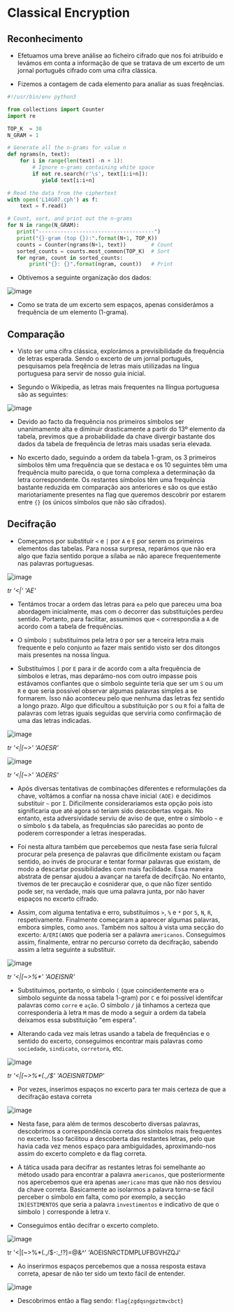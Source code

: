 # Classical Encryption

## Reconhecimento

- Efetuamos uma breve análise ao ficheiro cifrado que nos foi atribuído e levámos em conta a informação de que se tratava de um excerto de um jornal português cifrado com uma cifra clássica.

- Fizemos a contagem de cada elemento para analiar as suas freqências.

```py
#!/usr/bin/env python3

from collections import Counter
import re

TOP_K  = 30
N_GRAM = 1

# Generate all the n-grams for value n
def ngrams(n, text):
    for i in range(len(text) -n + 1):
        # Ignore n-grams containing white space
        if not re.search(r'\s', text[i:i+n]):
           yield text[i:i+n]

# Read the data from the ciphertext
with open('L14G07.cph') as f:
    text = f.read()

# Count, sort, and print out the n-grams
for N in range(N_GRAM):
   print("-------------------------------------")
   print("{}-gram (top {}):".format(N+1, TOP_K))
   counts = Counter(ngrams(N+1, text))        # Count
   sorted_counts = counts.most_common(TOP_K)  # Sort 
   for ngram, count in sorted_counts:                  
       print("{}: {}".format(ngram, count))   # Print
```

- Obtivemos a seguinte organização dos dados:

![image](/screenshots/CTF10_1.png)

- Como se trata de um excerto sem espaços, apenas considerámos a frequência de um elemento (1-grama).

## Comparação

- Visto ser uma cifra clássica, explorámos a previsibilidade da frequência de letras esperada. Sendo o excerto de um jornal português, pesquisamos pela freqência de letras mais utiilizadas na língua portuguesa para servir de nosso guia inicial.

- Segundo o Wikipedia, as letras mais frequentes na llíngua portuguesa são as seguintes:

![image](/screenshots/CTF10_2.png)

- Devido ao facto da frequência nos primeiros símbolos ser unanimamente alta e diminuir drasticamente a partir do 13º elemento da tabela, previmos que a probabilidade da chave divergir bastante dos dados da tabela de frequência de letras mais usadas seria elevada.

- No excerto dado, seguindo a ordem da tabela 1-gram, os 3 primeiros símbolos têm uma frequência que se destaca e os 10 seguintes têm uma frequência muito parecida, o que torna complexa a determinação da letra correspondente. Os restantes símbolos têm uma frequência bastante reduzida em comparação aos anteriores e são os que estão mariotariamente presentes na flag que queremos descobrir por estarem entre `{}` (os únicos símbolos que não são cifrados).

## Decifração

- Começamos por substituir `<` e `|` por `A` e `E` por serem os primeiros elementos das tabelas. Para nossa surpresa, reparámos que não era algo que fazia sentido porque a sílaba `ae` não aparece frequentemente nas palavras portuguesas. 

![image](/screenshots/CTF10_3.png)

_tr '<|' 'AE'_

- Tentámos trocar a ordem das letras para `ea` pelo que pareceu uma boa abordagem inicialmente, mas com o decorrer das substituições perdeu sentido. Portanto, para facilitar, assumimos que `<` correspondia a `A` de acordo com a tabela de frequências.

- O símbolo `|` substituímos pela letra `O` por ser a terceira letra mais frequente e pelo conjunto `ao` fazer mais sentido visto ser dos ditongos mais presentes na nossa língua.

- Substituímos `[` por `E` para ir de acordo com a alta frequência de símbolos e letras, mas deparámo-nos com outro impasse pois estávamos confiantes que o símbolo seguinte teria que ser um `S` ou um `R` e que seria possível observar algumas palavras simples a se formarem. Isso não aconteceu pelo que nenhuma das letras fez sentido a longo prazo. Algo que dificultou a substituição por `S` ou `R` foi a falta de palavras com letras iguais seguidas que serviria como confirmação de uma das letras indicadas.

![image](/screenshots/CTF10_4.png)

_tr '<|[~>' 'AOESR'_

![image](/screenshots/CTF10_5.png)

_tr '<|[~>' 'AOERS'_

- Após diversas tentativas de combinações diferentes e reformulações da chave, voltámos a confiar na nossa chave inicial `(AOE)` e decidimos substituir `~` por `I`. Dificilmente considerariamos esta opção pois isto significaria que até agora só teriam sido descobertas vogais. No entanto, esta adversividade serviu de aviso de que, entre o símbolo `~` e o símbolo `$` da tabela, as frequências são parecidas ao ponto de poderem corresponder a letras inesperadas.

- Foi nesta altura também que percebemos que nesta fase seria fulcral procurar pela presença de palavras que dificilmente existam ou façam sentido, ao invés de procurar e tentar formar palavras que existam, de modo a descartar possibilidades com mais facilidade. Essa maneira abstrata de pensar ajudou a avançar na tarefa de decifrção. No entanto, tivemos de ter precaução e cosniderar que, o que não fizer sentido pode ser, na verdade, mais que uma palavra junta, por não haver espaços no excerto cifrado.

- Assim, com alguma tentativa e erro, substituímos `>`, `%` e `*` por `S`, `N`, `R`, respetivamente. Finalmente começaram a aparecer algumas palavras, embora simples, como `anos`. Também nos saltou à vista uma secção do excerto: `A/ERI(ANOS` que poderia ser a palavra `americanos`. Conseguimos assim, finalmente, entrar no percurso correto da decifração, sabendo assim a letra seguinte a substituir.

![image](/screenshots/CTF10_6.png)

_tr '<|[~>%*' 'AOEISNR'_

- Substituimos, portanto, o símbolo `(` (que coincidentemente era o símbolo seguinte da nossa tabela 1-gram) por `C` e foi possível identifcar palavras como `corre` e `ação`. O símbolo `/` já tinhamos a certeza que corresponderia à letra `M` mas de modo a seguir a ordem da tabela deixamos essa substituição "em espera".

- Alterando cada vez mais letras usando a tabela de frequências e o sentido do excerto, conseguimos encontrar mais palavras como `sociedade`, `sindicato`, `corretora`, etc.

![image](/screenshots/CTF10_7.png)

_tr '<|[~>%*(.,/$' 'AOEISNRTDMP'_

- Por vezes, inserimos espaços no excerto para ter mais certeza de que a decifração estava correta

![image](/screenshots/CTF10_8.png)

- Nesta fase, para além de termos descoberto diversas palavras, descobrimos a correspondência correta dos símbolos mais frequentes no excerto. Isso facilitou a descoberta das restantes letras, pelo que havia cada vez menos espaço para ambiguidades, aproximando-nos assim do excerto completo e da flag correta.

- A tática usada para decifrar as restantes letras foi semelhante ao método usado para encontrar a palavra `americanos`, que posteriormente nos apercebemos que era apenas `americano` mas que não nos desviou da chave correta. Basicamente ao isolarmos a palavra torna-se fácil perceber o símbolo em falta, como por exemplo, a secção `IN]ESTIMENTOS` que seria a palavra `investimentos` e indicativo de que o símbolo `]` corresponde à letra `V`.

- Conseguimos então decifrar o excerto completo.

![image](/screenshots/CTF10_9.png)

tr '<|[~>%*(.,/$-:_!?]=@&^' 'AOEISNRCTDMPLUFBGVHZQJ'

- Ao inserirmos espaços percebemos que a nossa resposta estava correta, apesar de não ter sido um texto fácil de entender. 

![image](/screenshots/CTF10_10.png)

- Descobrimos então a flag sendo: `flag{zgdqsngpztmvcbct}`



